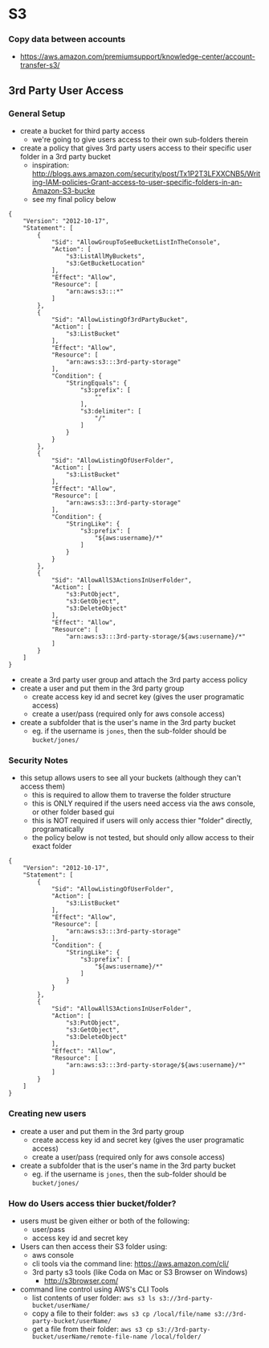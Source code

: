 S3
==

### Copy data between accounts
- https://aws.amazon.com/premiumsupport/knowledge-center/account-transfer-s3/

3rd Party User Access
---------------------

### General Setup
- create a bucket for third party access
  - we're going to give users access to their own sub-folders therein
- create a policy that gives 3rd party users access to their specific user folder in a 3rd party bucket
  - inspiration: http://blogs.aws.amazon.com/security/post/Tx1P2T3LFXXCNB5/Writing-IAM-policies-Grant-access-to-user-specific-folders-in-an-Amazon-S3-bucke
  - see my final policy below

```
{
    "Version": "2012-10-17",
    "Statement": [
        {
            "Sid": "AllowGroupToSeeBucketListInTheConsole",
            "Action": [
                "s3:ListAllMyBuckets",
                "s3:GetBucketLocation"
            ],
            "Effect": "Allow",
            "Resource": [
                "arn:aws:s3:::*"
            ]
        },
        {
            "Sid": "AllowListingOf3rdPartyBucket",
            "Action": [
                "s3:ListBucket"
            ],
            "Effect": "Allow",
            "Resource": [
                "arn:aws:s3:::3rd-party-storage"
            ],
            "Condition": {
                "StringEquals": {
                    "s3:prefix": [
                        ""
                    ],
                    "s3:delimiter": [
                        "/"
                    ]
                }
            }
        },
        {
            "Sid": "AllowListingOfUserFolder",
            "Action": [
                "s3:ListBucket"
            ],
            "Effect": "Allow",
            "Resource": [
                "arn:aws:s3:::3rd-party-storage"
            ],
            "Condition": {
                "StringLike": {
                    "s3:prefix": [
                        "${aws:username}/*"
                    ]
                }
            }
        },
        {
            "Sid": "AllowAllS3ActionsInUserFolder",
            "Action": [
                "s3:PutObject",
                "s3:GetObject",
                "s3:DeleteObject"
            ],
            "Effect": "Allow",
            "Resource": [
                "arn:aws:s3:::3rd-party-storage/${aws:username}/*"
            ]
        }
    ]
}
```

- create a 3rd party user group and attach the 3rd party access policy
- create a user and put them in the 3rd party group
  - create access key id and secret key (gives the user programatic access)  
  - create a user/pass (required only for aws console access)
- create a subfolder that is the user's name in the 3rd party bucket
  - eg. if the username is `jones`, then the sub-folder should be `bucket/jones/`

### Security Notes
- this setup allows users to see all your buckets (although they can't access them)
  - this is required to allow them to traverse the folder structure
  - this is ONLY required if the users need access via the aws console, or other folder based gui
  - this is NOT required if users will only access thier "folder" directly, programatically
  - the policy below is not tested, but should only allow access to their exact folder

```
{
    "Version": "2012-10-17",
    "Statement": [
        {
            "Sid": "AllowListingOfUserFolder",
            "Action": [
                "s3:ListBucket"
            ],
            "Effect": "Allow",
            "Resource": [
                "arn:aws:s3:::3rd-party-storage"
            ],
            "Condition": {
                "StringLike": {
                    "s3:prefix": [
                        "${aws:username}/*"
                    ]
                }
            }
        },
        {
            "Sid": "AllowAllS3ActionsInUserFolder",
            "Action": [
                "s3:PutObject",
                "s3:GetObject",
                "s3:DeleteObject"
            ],
            "Effect": "Allow",
            "Resource": [
                "arn:aws:s3:::3rd-party-storage/${aws:username}/*"
            ]
        }
    ]
}
```

### Creating new users
- create a user and put them in the 3rd party group
  - create access key id and secret key (gives the user programatic access)  
  - create a user/pass (required only for aws console access)
- create a subfolder that is the user's name in the 3rd party bucket
  - eg. if the username is `jones`, then the sub-folder should be `bucket/jones/`

### How do Users access thier bucket/folder?
- users must be given either or both of the following:
  - user/pass
  - access key id and secret key
- Users can then access their S3 folder using:
  - aws console
  - cli tools via the command line: https://aws.amazon.com/cli/
  - 3rd party s3 tools (like Coda on Mac or S3 Browser on Windows)
    - http://s3browser.com/
- command line control using AWS's CLI Tools
  - list contents of user folder: `aws s3 ls s3://3rd-party-bucket/userName/`
  - copy a file to their folder: `aws s3 cp /local/file/name s3://3rd-party-bucket/userName/`
  - get a file from their folder: `aws s3 cp s3://3rd-party-bucket/userName/remote-file-name /local/folder/`
